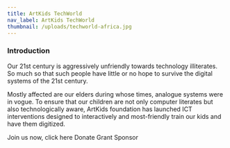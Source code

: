 ```yaml
---
title: ArtKids TechWorld
nav_label: ArtKids TechWorld
thumbnail: /uploads/techworld-africa.jpg
---
```

### Introduction

Our 21st century is aggressively unfriendly towards technology illiterates. So much so that such people have little or no hope to survive the digital systems of the 21st century. 

Mostly affected are our elders during whose times, analogue systems were in vogue. To ensure that our children are not only computer literates but also technologically aware, ArtKids foundation has launched ICT interventions designed to interactively and most-friendly train our kids and have them digitized.

Join us now, click here
Donate
Grant
Sponsor